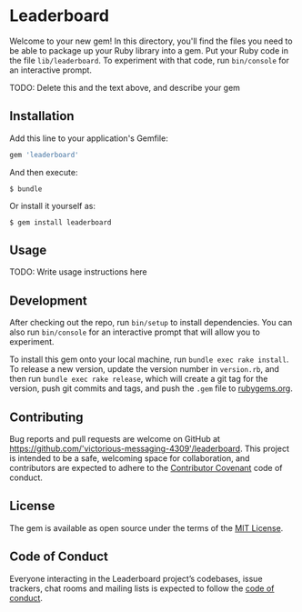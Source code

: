 # Leaderboard

Welcome to your new gem! In this directory, you'll find the files you need to be able to package up your Ruby library into a gem. Put your Ruby code in the file `lib/leaderboard`. To experiment with that code, run `bin/console` for an interactive prompt.

TODO: Delete this and the text above, and describe your gem

## Installation

Add this line to your application's Gemfile:

```ruby
gem 'leaderboard'
```

And then execute:

    $ bundle

Or install it yourself as:

    $ gem install leaderboard

## Usage

TODO: Write usage instructions here

## Development

After checking out the repo, run `bin/setup` to install dependencies. You can also run `bin/console` for an interactive prompt that will allow you to experiment.

To install this gem onto your local machine, run `bundle exec rake install`. To release a new version, update the version number in `version.rb`, and then run `bundle exec rake release`, which will create a git tag for the version, push git commits and tags, and push the `.gem` file to [rubygems.org](https://rubygems.org).

## Contributing

Bug reports and pull requests are welcome on GitHub at https://github.com/'victorious-messaging-4309'/leaderboard. This project is intended to be a safe, welcoming space for collaboration, and contributors are expected to adhere to the [Contributor Covenant](http://contributor-covenant.org) code of conduct.

## License

The gem is available as open source under the terms of the [MIT License](https://opensource.org/licenses/MIT).

## Code of Conduct

Everyone interacting in the Leaderboard project’s codebases, issue trackers, chat rooms and mailing lists is expected to follow the [code of conduct](https://github.com/'victorious-messaging-4309'/leaderboard/blob/master/CODE_OF_CONDUCT.md).
